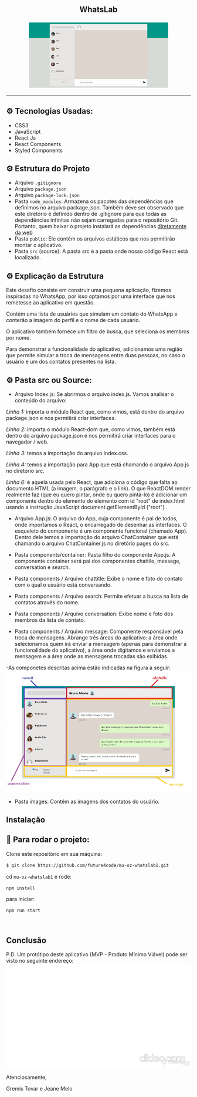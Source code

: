 <h2 align="center">WhatsLab</h2>


<h3 align="center">
  <img alt="WhatsLab"
    src="https://github.com/future4code/mu-oz-whatslab1/blob/master/src/images/profiles/Geral.png?raw=true" width="380px"/>
</h3>
<hr/>


## ⚙️ Tecnologias Usadas:
- CSS3
- JavaScript 
- React Js 
- React Components
- Styled Components

## ⚙️ Estrutura do Projeto

- Arquivo `.gitignore`
- Arquivo `package.json`
- Arquivo `package-lock.json`
- Pasta `node_modules`: Armazena os pacotes das dependências que definimos no arquivo package.json. Também deve ser observado que este diretório é definido dentro de .gitignore para que todas as dependências infinitas não sejam carregadas para o repositório Git. Portanto, quem baixar o projeto instalará as dependências [diretamente da web](https://www.npmjs.com/
)
- Pasta `public`: Ele contém os arquivos estáticos que nos permitirão montar o aplicativo.
- Pasta `src` (source): A pasta src é a pasta onde nosso código React está localizado.
## ⚙️ Explicação da Estrutura
Este desafio consiste em construir uma pequena aplicação, fizemos inspiradas no WhatsApp, por isso optamos por uma interface que nos remetesse ao aplicativo em questão.

Contém uma lista de usuários que simulam um contato do WhatsApp e conterão a imagem do perfil e o nome de cada usuário.

O aplicativo também fornece um filtro de busca, que seleciona os membros por nome.

Para demonstrar a funcionalidade do aplicativo, adicionamos uma região que permite simular a troca de 
mensagens entre duas pessoas, no caso o usuário e um dos contatos presentes na lista.


## ⚙️ Pasta src ou Source:

- Arquivo Index.js:
Se abrirmos o arquivo index.js. Vamos analisar o conteúdo do arquivo:

*Linha 1:* importa o módulo React que, como vimos, está  dentro do arquivo package.json e nos permitirá criar interfaces.

*Linha 2:* importa o módulo React-dom que, como vimos, também está dentro do arquivo package.json e nos permitirá criar interfaces para o navegador / web.

*Linha 3:* temos a importação do arquivo index.css.

*Linha 4:* temos a importação para App que está chamando o arquivo App.js no diretório src.

*Linha 6:* é aquela usada pelo React, que adiciona o código que falta ao documento HTML (a imagem, o parágrafo e o link). O que ReactDOM.render realmente faz (que eu quero pintar, onde eu quero pintá-lo) é adicionar um componente dentro do elemento do elemento com id "root" de index.html usando a instrução JavaScript document.getElementById ("root") .

- Arquivo App.js:
O arquivo do App, cuja componente é pai de todos, onde importamos o React, o encarregado de desenhar as interfaces.
O esqueleto do componente é um componente funcional (chamado App). Dentro dele temos a importação do arquivo ChatContainer que está chamando o arquivo ChatContainer.js no diretório pages do src.

- Pasta components/container:
Pasta filho do componente App.js. A componente container será pai dos componentes chattile, message, conversation e search.

- Pasta components / Arquivo chattitle:
Exibe o nome e foto do contato com o qual o usuário está conversando.
- Pasta components / Arquivo search:
Permite efetuar a busca na lista de contatos através do nome.
- Pasta components / Arquivo conversation:
Exibe nome e foto dos membros da lista de contato.
- Pasta components / Arquivo message:
Componente responsável pela troca de mensagens. Abrange três áreas do aplicativo: a área onde selecionamos quem irá enviar a mensagem (apenas para demonstrar a funcionalidade do aplicativo), a área onde digitamos e enviamos a mensagem e a área onde as mensagens trocadas são exibidas.

-As componetes descritas acima estão indicadas na figura a seguir:
![](componentes.jpg)

- Pasta images:
Contém as imagens dos contatos do usuário.


##  Instalação


## 🏁 Para rodar o projeto:

Clone este repositório em sua máquina:

```bash
$ git clone https://github.com/future4code/mu-oz-whatslab1.git
```

cd `mu-oz-whatslab1` e rode:

```bash
npm install
```

para iniciar:

```bash
npm run start
```

<br/>

##  Conclusão



P.D. Um protótipo deste aplicativo (MVP - Produto Mínimo Viável) pode ser visto no seguinte endereço:
![](chat.gif)


Atenciosamente,

Gremis Tovar e Jeane Melo